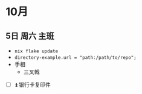 # 10月
## 5日 周六 主班
- `nix flake update`
- `directory-example.url = "path:/path/to/repo";`
- 手相
  - 三叉戟

- [ ] ⏫ 银行卡复印件
